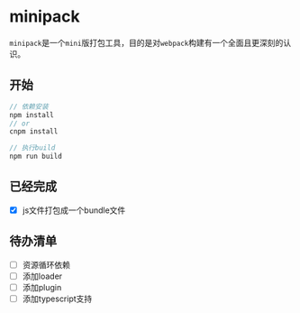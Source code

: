 # minipack

`minipack`是一个`mini`版打包工具，目的是对`webpack`构建有一个全面且更深刻的认识。

## 开始

```js
// 依赖安装
npm install
// or
cnpm install

// 执行build
npm run build
```

## 已经完成

- [x] js文件打包成一个bundle文件


## 待办清单

- [ ] 资源循环依赖
- [ ] 添加loader
- [ ] 添加plugin
- [ ] 添加typescript支持
